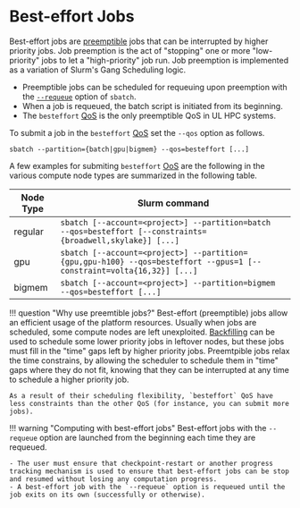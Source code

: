 # Best-effort Jobs

Best-effort jobs are [preemptible](https://slurm.schedmd.com/preempt.html) jobs that can be interrupted by higher priority jobs. Job preemption is the act of "stopping" one or more "low-priority" jobs to let a "high-priority" job run. Job preemption is implemented as a variation of Slurm's Gang Scheduling logic.

- Preemptible jobs can be scheduled for requeuing upon preemption with the [`--requeue`](https://slurm.schedmd.com/sbatch.html#OPT_requeue) option of `sbatch`.
- When a job is requeued, the batch script is initiated from its beginning.
- The `besteffort` [QoS](/slurm/qos/) is the only preemptible QoS in UL HPC systems.

To submit a job in the `besteffort` [QoS](/slurm/qos/) set the `--qos` option as follows.

```shell
sbatch --partition={batch|gpu|bigmem} --qos=besteffort [...]
```

A few examples for submiting `besteffort` [OoS](/slurm/qos/) are the following in the various compute node types are summarized in the following table.

| Node Type | Slurm command                                                                                                         |
|-----------|-----------------------------------------------------------------------------------------------------------------------|
| regular   | `sbatch [--account=<project>] --partition=batch          --qos=besteffort [--constraints={broadwell,skylake}] [...]`  |
| gpu       | `sbatch [--account=<project>] --partition={gpu,gpu-h100} --qos=besteffort --gpus=1 [--constraint=volta{16,32}] [...]` |
| bigmem    | `sbatch [--account=<project>] --partition=bigmem         --qos=besteffort [...]`                                      |

!!! question "Why use preemtible jobs?"
    Best-effort (preemptible) jobs allow an efficient usage of the platform resources. Usually when jobs are scheduled, some compute nodes are left unexploited. [Backfilling](https://slurm.schedmd.com/sched_config.html#backfill) can be used to schedule some lower priority jobs in leftover nodes, but these jobs must fill in the "time" gaps left by higher priority jobs. Preemtpible jobs relax the time constrains, by allowing the scheduler to schedule them in "time" gaps where they do not fit, knowing that they can be interrupted at any time to schedule a higher priority job.

    As a result of their scheduling flexibility, `besteffort` QoS have less constraints than the other QoS (for instance, you can submit more jobs).

!!! warning "Computing with best-effort jobs"
    Best-effort jobs with the `--requeue` option are launched from the beginning each time they are requeued.

    - The user must ensure that checkpoint-restart or another progress tracking mechanism is used to ensure that best-effort jobs can be stop and resumed without losing any computation progress.
    - A best-effort job with the `--requeue` option is requeued until the job exits on its own (successfully or otherwise).
